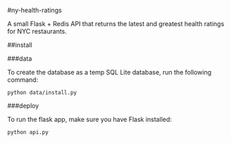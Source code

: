 #ny-health-ratings

A small Flask + Redis API that returns the latest and greatest health ratings for NYC restaurants.

##install

###data

To create the database as a temp SQL Lite database, run the following command:

`python data/install.py`

###deploy

To run the flask app, make sure you have Flask installed:

`python api.py`
